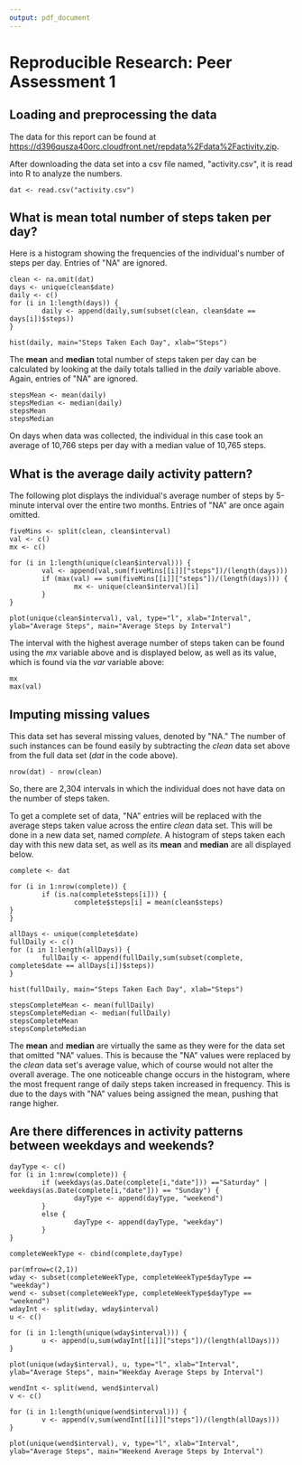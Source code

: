 ```yaml
---
output: pdf_document
---
```

# Reproducible Research: Peer Assessment 1


## Loading and preprocessing the data
The data for this report can be found at https://d396qusza40orc.cloudfront.net/repdata%2Fdata%2Factivity.zip.  

After downloading the data set into a csv file named, "activity.csv", it is read into R to analyze the numbers.

``` {r}
dat <- read.csv("activity.csv")
```


## What is mean total number of steps taken per day?
Here is a histogram showing the frequencies of the individual's number of steps per day.  Entries of "NA" are ignored.  

``` {r}
clean <- na.omit(dat) 
days <- unique(clean$date)
daily <- c()
for (i in 1:length(days)) {
        daily <- append(daily,sum(subset(clean, clean$date == days[i])$steps))
}

hist(daily, main="Steps Taken Each Day", xlab="Steps")
```

The **mean** and **median** total number of steps taken per day can be calculated by looking at the daily totals tallied in the *daily* variable above.  Again, entries of "NA" are ignored.

``` {r}
stepsMean <- mean(daily)
stepsMedian <- median(daily)
stepsMean
stepsMedian
```

On days when data was collected, the individual in this case took an average of 10,766 steps per day with a median value of 10,765 steps.

## What is the average daily activity pattern?
The following plot displays the individual's average number of steps by 5-minute interval over the entire two months.  Entries of "NA" are once again omitted.  

``` {r}
fiveMins <- split(clean, clean$interval)
val <- c()
mx <- c()

for (i in 1:length(unique(clean$interval))) {
        val <- append(val,sum(fiveMins[[i]]["steps"])/(length(days)))
        if (max(val) == sum(fiveMins[[i]]["steps"])/(length(days))) {
                mx <- unique(clean$interval)[i]
        }
}

plot(unique(clean$interval), val, type="l", xlab="Interval", ylab="Average Steps", main="Average Steps by Interval")
```

The interval with the highest average number of steps taken can be found using the *mx* variable above and is displayed below, as well as its value, which is found via the *var* variable above:

``` {r}
mx
max(val)
```

## Imputing missing values
This data set has several missing values, denoted by "NA."  The number of such instances can be found easily by subtracting the *clean* data set above from the full data set (*dat* in the code above).  

``` {r}
nrow(dat) - nrow(clean)
```

So, there are 2,304 intervals in which the individual does not have data on the number of steps taken. 

To get a complete set of data, "NA" entries will be replaced with the average steps taken value across the entire *clean* data set.  This will be done in a new data set, named *complete*.  A histogram of steps taken each day with this new data set, as well as its **mean** and **median** are all displayed below. 

``` {r}
complete <- dat

for (i in 1:nrow(complete)) {
        if (is.na(complete$steps[i])) {
                complete$steps[i] = mean(clean$steps)
}
}
 
allDays <- unique(complete$date)
fullDaily <- c()
for (i in 1:length(allDays)) {
        fullDaily <- append(fullDaily,sum(subset(complete, complete$date == allDays[i])$steps))
}

hist(fullDaily, main="Steps Taken Each Day", xlab="Steps")

stepsCompleteMean <- mean(fullDaily)
stepsCompleteMedian <- median(fullDaily)
stepsCompleteMean
stepsCompleteMedian
```

The **mean** and **median** are virtually the same as they were for the data set that omitted "NA" values.  This is because the "NA" values were replaced by the *clean* data set's average value, which of course would not alter the overall average.  The one noticeable change occurs in the histogram, where the most frequent range of daily steps taken increased in frequency.  This is due to the days with "NA" values being assigned the mean, pushing that range higher.  

## Are there differences in activity patterns between weekdays and weekends?
``` {r}
dayType <- c()
for (i in 1:nrow(complete)) {
        if (weekdays(as.Date(complete[i,"date"])) =="Saturday" | weekdays(as.Date(complete[i,"date"])) == "Sunday") {
                dayType <- append(dayType, "weekend")
        }
        else {
                dayType <- append(dayType, "weekday")
        }
}

completeWeekType <- cbind(complete,dayType)

par(mfrow=c(2,1))
wday <- subset(completeWeekType, completeWeekType$dayType == "weekday")
wend <- subset(completeWeekType, completeWeekType$dayType == "weekend")
wdayInt <- split(wday, wday$interval)
u <- c()

for (i in 1:length(unique(wday$interval))) {
        u <- append(u,sum(wdayInt[[i]]["steps"])/(length(allDays)))
}

plot(unique(wday$interval), u, type="l", xlab="Interval", ylab="Average Steps", main="Weekday Average Steps by Interval")

wendInt <- split(wend, wend$interval)
v <- c()

for (i in 1:length(unique(wend$interval))) {
        v <- append(v,sum(wendInt[[i]]["steps"])/(length(allDays)))
}

plot(unique(wend$interval), v, type="l", xlab="Interval", ylab="Average Steps", main="Weekend Average Steps by Interval")

```

